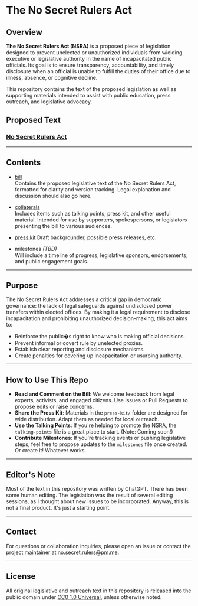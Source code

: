 # The No Secret Rulers Act

## Overview

**The No Secret Rulers Act (NSRA)** is a proposed piece of legislation designed to prevent unelected or unauthorized individuals from wielding executive or legislative authority in the name of incapacitated public officials. Its goal is to ensure transparency, accountability, and timely disclosure when an official is unable to fulfill the duties of their office due to illness, absence, or cognitive decline.

This repository contains the text of the proposed legislation as well as supporting materials intended to assist with public education, press outreach, and legislative advocacy.

## Proposed Text

### [No Secret Rulers Act](https://github.com/irving/no_secret_rulers_act/tree/main/bill/NSRA.md)

---

## Contents

- [bill](https://github.com/irving/no_secret_rulers_act/tree/main/bill)  
  Contains the proposed legislative text of the No Secret Rulers Act, formatted for clarity and version tracking. Legal explanation and discussion should also go here.

- [collaterals](https://github.com/irving/no_secret_rulers_act/tree/main/collaterals)  
  Includes items such as talking points, press kit, and other useful material. Intended for use by supporters, spokespersons, or legislators presenting the bill to various audiences.

- [press kit](https://github.com/irving/no_secret_rulers_act/tree/main/press_kit)
  Draft backgrounder, possible press releases, etc. 

- milestones *(TBD)*  
  Will include a timeline of progress, legislative sponsors, endorsements, and public engagement goals.

---

## Purpose

The No Secret Rulers Act addresses a critical gap in democratic governance: the lack of legal safeguards against undisclosed power transfers within elected offices. By making it a legal requirement to disclose incapacitation and prohibiting unauthorized decision-making, this act aims to:

- Reinforce the public�s right to know who is making official decisions.
- Prevent informal or covert rule by unelected proxies.
- Establish clear reporting and disclosure mechanisms.
- Create penalties for covering up incapacitation or usurping authority.

---

## How to Use This Repo

- **Read and Comment on the Bill**: We welcome feedback from legal experts, activists, and engaged citizens. Use Issues or Pull Requests to propose edits or raise concerns.
- **Share the Press Kit**: Materials in the `press-kit/` folder are designed for wide distribution. Adapt them as needed for local outreach.
- **Use the Talking Points**: If you're helping to promote the NSRA, the `talking-points` file is a great place to start. (Note: Coming soon!)
- **Contribute Milestones**: If you're tracking events or pushing legislative steps, feel free to propose updates to the `milestones` file once created. Or create it! Whatever works.

---

## Editor's Note

Most of the text in this repository was written by ChatGPT. There has been some human editing. The legislation was the result of several editing sessions, as I thought about new issues to be incorporated. Anyway, this is not a final product. It's just a starting point.

---

## Contact

For questions or collaboration inquiries, please open an issue or contact the project maintainer at no.secret.rulers@pm.me.

---

## License

All original legislative and outreach text in this repository is released into the public domain under [CC0 1.0 Universal](https://creativecommons.org/publicdomain/zero/1.0/), unless otherwise noted.

